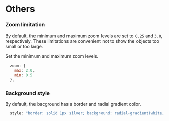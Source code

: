# Others

### Zoom limitation

By default, the minimum and maximum zoom levels are set to `0.25` and `3.0`, respectively. These limitations are convenient not to show the objects too small or too large.

Set the minimum and maximum zoom levels.

```javascript
  zoom: {
    max: 2.0,
    min: 0.5
  },
```

### Background style

By default, the bacground has a border and radial gradient color.

```javascript
  style: "border: solid 1px silver; background: radial-gradient(white, silver);"
```

